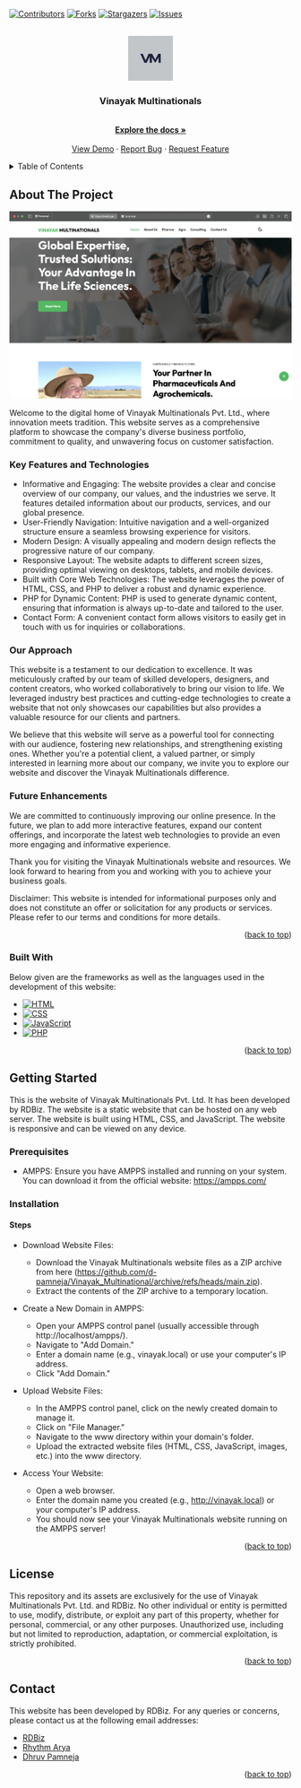 <a id="readme-top"></a>

[![Contributors][contributors-shield]][contributors-url]
[![Forks][forks-shield]][forks-url]
[![Stargazers][stars-shield]][stars-url]
[![Issues][issues-shield]][issues-url]

<!-- PROJECT LOGO -->
<br />
<div align="center">
  <a href="https://github.com/d-pamneja/Vinayak_Multinational">
    <img src="assets/images/logo.png" alt="Logo" width="80" height="80">
  </a>

  <h3 align="center">Vinayak Multinationals</h3>

  <p align="center">
    <br />
    <a href="https://github.com/d-pamneja/Vinayak_Multinational"><strong>Explore the docs »</strong></a>
    <br />
    <br />
    <a href="https://github.com/d-pamneja/Vinayak_Multinational">View Demo</a>
    ·
    <a href="https://github.com/d-pamneja/Vinayak_Multinational/issues/new?labels=bug&template=bug-report---.md">Report Bug</a>
    ·
    <a href="https://github.com/d-pamneja/Vinayak_Multinational/issues/new?labels=enhancement&template=feature-request---.md">Request Feature</a>
  </p>
</div>



<!-- TABLE OF CONTENTS -->
<details>
  <summary>Table of Contents</summary>
  <ol>
    <li>
      <a href="#about-the-project">About The Project</a>
      <ul>
        <li><a href="#built-with">Built With</a></li>
      </ul>
    </li>
    <li>
      <a href="#getting-started">Getting Started</a>
      <ul>
        <li><a href="#prerequisites">Prerequisites</a></li>
        <li><a href="#installation">Installation</a></li>
      </ul>
    </li>
    <li><a href="#license">License</a></li>
    <li><a href="#contact">Contact</a></li>
  </ol>
</details>



<!-- ABOUT THE PROJECT -->
## About The Project

[![Product Name Screen Shot][product-screenshot]](https://example.com)

Welcome to the digital home of Vinayak Multinationals Pvt. Ltd., where innovation meets tradition. This website serves as a comprehensive platform to showcase the company's diverse business portfolio, commitment to quality, and unwavering focus on customer satisfaction.

### Key Features and Technologies

* Informative and Engaging: The website provides a clear and concise overview of our company, our values, and the industries we serve. It features detailed information about our products, services, and our global presence.
* User-Friendly Navigation: Intuitive navigation and a well-organized structure ensure a seamless browsing experience for visitors.
* Modern Design: A visually appealing and modern design reflects the progressive nature of our company.
* Responsive Layout: The website adapts to different screen sizes, providing optimal viewing on desktops, tablets, and mobile devices.
* Built with Core Web Technologies: The website leverages the power of HTML, CSS, and PHP to deliver a robust and dynamic experience.
* PHP for Dynamic Content: PHP is used to generate dynamic content, ensuring that information is always up-to-date and tailored to the user.
* Contact Form: A convenient contact form allows visitors to easily get in touch with us for inquiries or collaborations.

### Our Approach

This website is a testament to our dedication to excellence. It was meticulously crafted by our team of skilled developers, designers, and content creators, who worked collaboratively to bring our vision to life. We leveraged industry best practices and cutting-edge technologies to create a website that not only showcases our capabilities but also provides a valuable resource for our clients and partners.

We believe that this website will serve as a powerful tool for connecting with our audience, fostering new relationships, and strengthening existing ones. Whether you're a potential client, a valued partner, or simply interested in learning more about our company, we invite you to explore our website and discover the Vinayak Multinationals difference.

### Future Enhancements

We are committed to continuously improving our online presence. In the future, we plan to add more interactive features, expand our content offerings, and incorporate the latest web technologies to provide an even more engaging and informative experience.

Thank you for visiting the Vinayak Multinationals website and resources. We look forward to hearing from you and working with you to achieve your business goals.

Disclaimer: This website is intended for informational purposes only and does not constitute an offer or solicitation for any products or services. Please refer to our terms and conditions for more details.

<p align="right">(<a href="#readme-top">back to top</a>)</p>



### Built With

Below given are the frameworks as well as the languages used in the development of this website:

* [![HTML][HTML5]][HTML-url]
* [![CSS][CSS3]][CSS-url]
* [![JavaScript][JavaScript]][JavaScript-url]
* [![PHP][PHP]][PHP-url]

<p align="right">(<a href="#readme-top">back to top</a>)</p>



<!-- GETTING STARTED -->
## Getting Started
This is the website of Vinayak Multinationals Pvt. Ltd. It has been developed by RDBiz. The website is a static website that can be hosted on any web server. The website is built using HTML, CSS, and JavaScript. The website is responsive and can be viewed on any device.

### Prerequisites

* AMPPS: Ensure you have AMPPS installed and running on your system. You can download it from the official website: https://ampps.com/


### Installation

#### Steps

* Download Website Files:

    * Download the Vinayak Multinationals website files as a ZIP archive from here (https://github.com/d-pamneja/Vinayak_Multinational/archive/refs/heads/main.zip).
    * Extract the contents of the ZIP archive to a temporary location.

* Create a New Domain in AMPPS:

    * Open your AMPPS control panel (usually accessible through http://localhost/ampps/).
    * Navigate to "Add Domain."
    * Enter a domain name (e.g., vinayak.local) or use your computer's IP address.
    * Click "Add Domain."

* Upload Website Files:

    * In the AMPPS control panel, click on the newly created domain to manage it.
    * Click on "File Manager."
    * Navigate to the www directory within your domain's folder.
    * Upload the extracted website files (HTML, CSS, JavaScript, images, etc.) into the www directory.

* Access Your Website:

    * Open a web browser.
    * Enter the domain name you created (e.g., http://vinayak.local) or your computer's IP address.
    * You should now see your Vinayak Multinationals website running on the AMPPS server!

<p align="right">(<a href="#readme-top">back to top</a>)</p>


<!-- LICENSE -->
## License
This repository and its assets are exclusively for the use of Vinayak Multinationals Pvt. Ltd. and RDBiz. No other individual or entity is permitted to use, modify, distribute, or exploit any part of this property, whether for personal, commercial, or any other purposes. Unauthorized use, including but not limited to reproduction, adaptation, or commercial exploitation, is strictly prohibited.


<p align="right">(<a href="#readme-top">back to top</a>)</p>



<!-- CONTACT -->
## Contact
This website has been developed by RDBiz. For any queries or concerns, please contact us at the following email addresses:

- [RDBiz](mailto:rdbiz@gmail.com)
- [Rhythm Arya](mailto:official.rhythmarya@gmail.com)
- [Dhruv Pamneja](mailto:dpamneja@gmail.com)


<p align="right">(<a href="#readme-top">back to top</a>)</p>




<!-- MARKDOWN LINKS & IMAGES -->
<!-- https://www.markdownguide.org/basic-syntax/#reference-style-links -->
[contributors-shield]: https://img.shields.io/github/contributors/d-pamneja/Vinayak_Multinational.svg?style=for-the-badge
[contributors-url]: https://github.com/d-pamneja/Vinayak_Multinational/graphs/contributors
[forks-shield]: https://img.shields.io/github/forks/d-pamneja/Vinayak_Multinational.svg?style=for-the-badge
[forks-url]: https://github.com/d-pamneja/Vinayak_Multinational/network/members
[stars-shield]: https://img.shields.io/github/stars/d-pamneja/Vinayak_Multinational.svg?style=for-the-badge
[stars-url]: https://github.com/d-pamneja/Vinayak_Multinational/stargazers
[issues-shield]: https://img.shields.io/github/issues/d-pamneja/Vinayak_Multinational.svg?style=for-the-badge
[issues-url]: https://github.com/d-pamneja/Vinayak_Multinational/issues
[license-shield]: https://img.shields.io/github/license/d-pamneja/Vinayak_Multinational.svg?style=for-the-badge
[license-url]: https://github.com/d-pamneja/Vinayak_Multinational/blob/master/LICENSE.txt
[linkedin-shield]: https://img.shields.io/badge/-LinkedIn-black.svg?style=for-the-badge&logo=linkedin&colorB=555
[linkedin-url]: https://linkedin.com/in/othneildrew
[product-screenshot]: assets/images/product_screenshot.png
[HTML5]: https://img.shields.io/badge/HTML5-E34F26?style=for-the-badge&logo=html5&logoColor=white
[HTML-url]: https://developer.mozilla.org/en-US/docs/Web/HTML
[CSS3]: https://img.shields.io/badge/CSS3-1572B6?style=for-the-badge&logo=css3&logoColor=white
[CSS-url]: https://developer.mozilla.org/en-US/docs/Web/CSS
[JavaScript]: https://img.shields.io/badge/JavaScript-F7DF1E?style=for-the-badge&logo=javascript&logoColor=black
[JavaScript-url]: https://developer.mozilla.org/en-US/docs/Web/JavaScript
[Php]: https://img.shields.io/badge/PHP-777BB4?style=for-the-badge&logo=php&logoColor=white
[PHP-url]: https://www.php.net/
[Next.js]: https://img.shields.io/badge/next.js-000000?style=for-the-badge&logo=nextdotjs&logoColor=white
[Next-url]: https://nextjs.org/
[React.js]: https://img.shields.io/badge/React-20232A?style=for-the-badge&logo=react&logoColor=61DAFB
[React-url]: https://reactjs.org/
[Vue.js]: https://img.shields.io/badge/Vue.js-35495E?style=for-the-badge&logo=vuedotjs&logoColor=4FC08D
[Vue-url]: https://vuejs.org/
[Angular.io]: https://img.shields.io/badge/Angular-DD0031?style=for-the-badge&logo=angular&logoColor=white
[Angular-url]: https://angular.io/
[Svelte.dev]: https://img.shields.io/badge/Svelte-4A4A55?style=for-the-badge&logo=svelte&logoColor=FF3E00
[Svelte-url]: https://svelte.dev/
[Laravel.com]: https://img.shields.io/badge/Laravel-FF2D20?style=for-the-badge&logo=laravel&logoColor=white
[Laravel-url]: https://laravel.com
[Bootstrap.com]: https://img.shields.io/badge/Bootstrap-563D7C?style=for-the-badge&logo=bootstrap&logoColor=white
[Bootstrap-url]: https://getbootstrap.com
[JQuery.com]: https://img.shields.io/badge/jQuery-0769AD?style=for-the-badge&logo=jquery&logoColor=white
[JQuery-url]: https://jquery.com 
